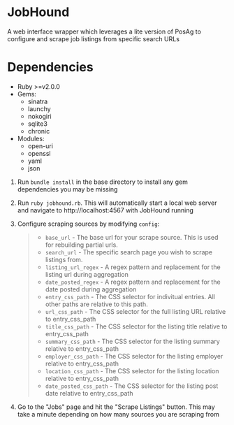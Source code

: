 # JobHound
A web interface wrapper which leverages a lite version of PosAg to configure and scrape job listings from specific search URLs

# Dependencies
- Ruby >=v2.0.0
- Gems:
	- sinatra
	- launchy
	- nokogiri
	- sqlite3
	- chronic
- Modules:
	- open-uri
	- openssl
	- yaml
	- json

1. Run ```bundle install``` in the base directory to install any gem dependencies you may be missing

2. Run ```ruby jobhound.rb```. This will automatically start a local web server and navigate to http://localhost:4567 with JobHound running

3. Configure scraping sources by modifying ```config```:
	> - ```base_url``` - The base url for your scrape source. This is used for rebuilding partial urls.
	> - ```search_url``` - The specific search page you wish to scrape listings from.
	> - ```listing_url_regex``` - A regex pattern and replacement for the listing url during aggregation 
	> - ```date_posted_regex``` - A regex pattern and replacement for the date posted during aggregation 
	> - ```entry_css_path``` - The CSS selector for indivitual entries. All other paths are relative to this path.
	> - ```url_css_path``` - The CSS selector for the full listing URL relative to entry_css_path
	> - ```title_css_path``` - The CSS selector for the listing title relative to entry_css_path
	> - ```summary_css_path``` - The CSS selector for the listing summary relative to entry_css_path
	> - ```employer_css_path``` - The CSS selector for the listing employer relative to entry_css_path
	> - ```location_css_path``` - The CSS selector for the listing location relative to entry_css_path
	> - ```date_posted_css_path``` - The CSS selector for the listing post date relative to entry_css_path

4. Go to the "Jobs" page and hit the "Scrape Listings" button. This may take a minute depending on how many sources you are scraping from
